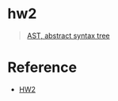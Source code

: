 # hw2
> [AST, abstract syntax tree](https://pages.github.ccs.neu.edu/CS5500-CourseMaterials/2019-Fall-Section1/pdf/HW2.pdf)


# Reference
- [HW2](https://github.com/manpreet-k/ManagingSoftwareDev/tree/9601a2ef52d1d1e57fcbe75be19fefdf2141c343/HW2)
